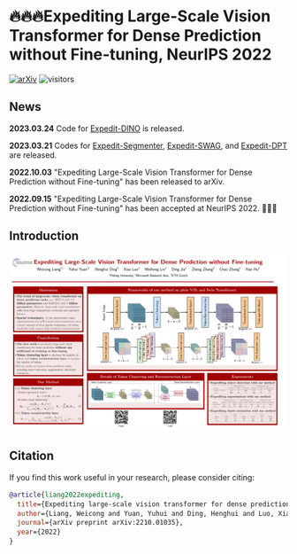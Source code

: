 # 🔥🔥🔥Expediting Large-Scale Vision Transformer for Dense Prediction without Fine-tuning, NeurIPS 2022

[![arXiv](https://img.shields.io/badge/arXiv-Paper-<COLOR>.svg)](https://arxiv.org/abs/2210.01035)
![visitors](https://visitor-badge.glitch.me/badge?page_id=Expedit-LargeScale-Vision-Transformer&left_color=blue&right_color=green)

## News

**2023.03.24** Code for [Expedit-DINO](https://github.com/Expedit-LargeScale-Vision-Transformer/Expedit-DINO) is released.

**2023.03.21** Codes for [Expedit-Segmenter](https://github.com/Expedit-LargeScale-Vision-Transformer/Expedit-Segmenter), [Expedit-SWAG](https://github.com/Expedit-LargeScale-Vision-Transformer/Expedit-SWAG), and [Expedit-DPT](https://github.com/Expedit-LargeScale-Vision-Transformer/Expedit-DPT) are released.

**2022.10.03** "Expediting Large-Scale Vision Transformer for Dense Prediction without Fine-tuning" has been released to arXiv. 

**2022.09.15** "Expediting Large-Scale Vision Transformer for Dense Prediction without Fine-tuning" has been accepted at NeurIPS 2022. 🎉🎉🎉


## Introduction

![poster](profile/nips_poster.png)

## Citation
If you find this work useful in your research, please consider citing:
```bibtex
@article{liang2022expediting,
  title={Expediting large-scale vision transformer for dense prediction without fine-tuning},
  author={Liang, Weicong and Yuan, Yuhui and Ding, Henghui and Luo, Xiao and Lin, Weihong and Jia, Ding and Zhang, Zheng and Zhang, Chao and Hu, Han},
  journal={arXiv preprint arXiv:2210.01035},
  year={2022}
}
```


